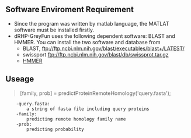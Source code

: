 ## Software Enviroment Requirement
 - Since the program was written by matlab language, the MATLAT software must be installed firstly.
 - dRHP-GreyFun uses the following dependent software: BLAST and HMMER. You can install the two software and database from 
    - BLAST, ftp://ftp.ncbi.nlm.nih.gov/blast/executables/blast+/LATEST/
    - swissport ftp://ftp.ncbi.nlm.nih.gov/blast/db/swissprot.tar.gz
    - [HMMER](http://www.hmmer.org/)
    
## Useage
>[family, prob] = predictProteinRemoteHomology('query.fasta');

		-query.fasta:
			a string of fasta file including query proteins
		-family:
			predicting remote homology family name
		-prob:
			predicting probability
			
